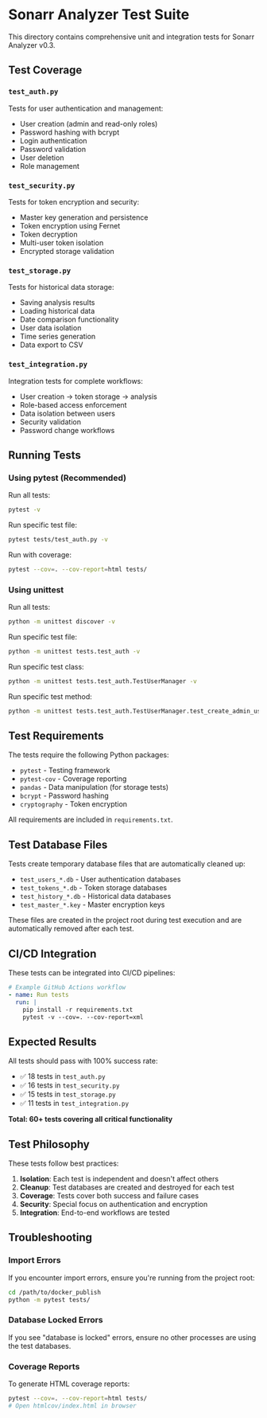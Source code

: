 # Sonarr Analyzer Test Suite

This directory contains comprehensive unit and integration tests for Sonarr Analyzer v0.3.

## Test Coverage

### `test_auth.py`
Tests for user authentication and management:
- User creation (admin and read-only roles)
- Password hashing with bcrypt
- Login authentication
- Password validation
- User deletion
- Role management

### `test_security.py`
Tests for token encryption and security:
- Master key generation and persistence
- Token encryption using Fernet
- Token decryption
- Multi-user token isolation
- Encrypted storage validation

### `test_storage.py`
Tests for historical data storage:
- Saving analysis results
- Loading historical data
- Date comparison functionality
- User data isolation
- Time series generation
- Data export to CSV

### `test_integration.py`
Integration tests for complete workflows:
- User creation → token storage → analysis
- Role-based access enforcement
- Data isolation between users
- Security validation
- Password change workflows

## Running Tests

### Using pytest (Recommended)

Run all tests:
```bash
pytest -v
```

Run specific test file:
```bash
pytest tests/test_auth.py -v
```

Run with coverage:
```bash
pytest --cov=. --cov-report=html tests/
```

### Using unittest

Run all tests:
```bash
python -m unittest discover -v
```

Run specific test file:
```bash
python -m unittest tests.test_auth -v
```

Run specific test class:
```bash
python -m unittest tests.test_auth.TestUserManager -v
```

Run specific test method:
```bash
python -m unittest tests.test_auth.TestUserManager.test_create_admin_user -v
```

## Test Requirements

The tests require the following Python packages:
- `pytest` - Testing framework
- `pytest-cov` - Coverage reporting
- `pandas` - Data manipulation (for storage tests)
- `bcrypt` - Password hashing
- `cryptography` - Token encryption

All requirements are included in `requirements.txt`.

## Test Database Files

Tests create temporary database files that are automatically cleaned up:
- `test_users_*.db` - User authentication databases
- `test_tokens_*.db` - Token storage databases
- `test_history_*.db` - Historical data databases
- `test_master_*.key` - Master encryption keys

These files are created in the project root during test execution and are automatically removed after each test.

## CI/CD Integration

These tests can be integrated into CI/CD pipelines:

```yaml
# Example GitHub Actions workflow
- name: Run tests
  run: |
    pip install -r requirements.txt
    pytest -v --cov=. --cov-report=xml
```

## Expected Results

All tests should pass with 100% success rate:
- ✅ 18 tests in `test_auth.py`
- ✅ 16 tests in `test_security.py`
- ✅ 15 tests in `test_storage.py`
- ✅ 11 tests in `test_integration.py`

**Total: 60+ tests covering all critical functionality**

## Test Philosophy

These tests follow best practices:
1. **Isolation**: Each test is independent and doesn't affect others
2. **Cleanup**: Test databases are created and destroyed for each test
3. **Coverage**: Tests cover both success and failure cases
4. **Security**: Special focus on authentication and encryption
5. **Integration**: End-to-end workflows are tested

## Troubleshooting

### Import Errors
If you encounter import errors, ensure you're running from the project root:
```bash
cd /path/to/docker_publish
python -m pytest tests/
```

### Database Locked Errors
If you see "database is locked" errors, ensure no other processes are using the test databases.

### Coverage Reports
To generate HTML coverage reports:
```bash
pytest --cov=. --cov-report=html tests/
# Open htmlcov/index.html in browser
```

